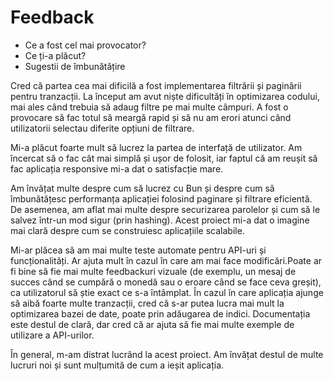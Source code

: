 # Feedback

- Ce a fost cel mai provocator?
- Ce ți-a plăcut?
- Sugestii de îmbunătățire

Cred că partea cea mai dificilă a fost implementarea filtrării și paginării pentru tranzacții. La început am avut niște dificultăți în optimizarea codului, mai ales când trebuia să adaug filtre pe mai multe câmpuri. A fost o provocare să fac totul să meargă rapid și să nu am erori atunci când utilizatorii selectau diferite opțiuni de filtrare.

Mi-a plăcut foarte mult să lucrez la partea de interfață de utilizator. Am încercat să o fac cât mai simplă și ușor de folosit, iar faptul că am reușit să fac aplicația responsive mi-a dat o satisfacție mare.

Am învățat multe despre cum să lucrez cu Bun și despre cum să îmbunătățesc performanța aplicației folosind paginare și filtrare eficientă. De asemenea, am aflat mai multe despre securizarea parolelor și cum să le salvez într-un mod sigur (prin hashing). Acest proiect mi-a dat o imagine mai clară despre cum se construiesc aplicațiile scalabile.

Mi-ar plăcea să am mai multe teste automate pentru API-uri și funcționalități. Ar ajuta mult în cazul în care am mai face modificări.Poate ar fi bine să fie mai multe feedbackuri vizuale (de exemplu, un mesaj de succes când se cumpără o monedă sau o eroare când se face ceva greșit), ca utilizatorul să știe exact ce s-a întâmplat. În cazul în care aplicația ajunge să aibă foarte multe tranzacții, cred că s-ar putea lucra mai mult la optimizarea bazei de date, poate prin adăugarea de indici.
Documentația este destul de clară, dar cred că ar ajuta să fie mai multe exemple de utilizare a API-urilor.

În general, m-am distrat lucrând la acest proiect. Am învățat destul de multe lucruri noi și sunt mulțumită de cum a ieșit aplicația. 
